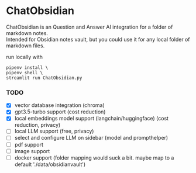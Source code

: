 # ChatObsidian

ChatObsidian is an Question and Answer AI integration for a folder of markdown notes.  
Intended for Obsidian notes vault, but you could use it for any local folder of markdown files.

run locally with

```
pipenv install \
pipenv shell \
streamlit run ChatObsidian.py
```

### TODO

- [x] vector database integration (chroma)
- [x] gpt3.5-turbo support (cost reduction)
- [x] local embeddings model support (langchain/huggingface) (cost reduction, privacy)
- [ ] local LLM support (free, privacy)
- [ ] select and configure LLM on sidebar (model and prompthelper)
- [ ] pdf support
- [ ] image support
- [ ] docker support (folder mapping would suck a bit. maybe map to a default './data/obsidianvault')
